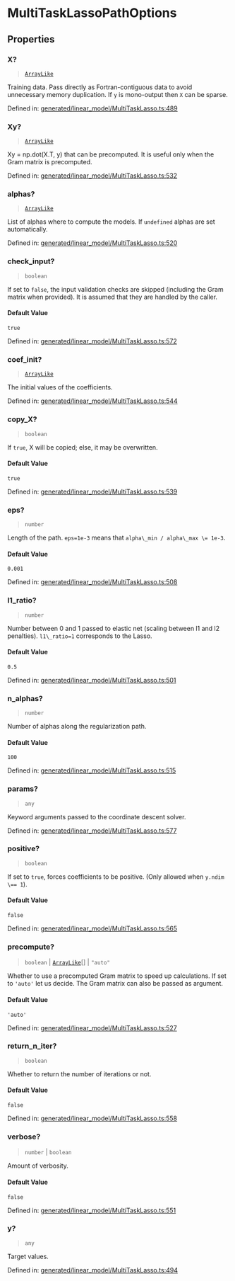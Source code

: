 # MultiTaskLassoPathOptions

## Properties

### X?

> [`ArrayLike`](../types/ArrayLike.md)

Training data. Pass directly as Fortran-contiguous data to avoid unnecessary memory duplication. If `y` is mono-output then `X` can be sparse.

Defined in:  [generated/linear\_model/MultiTaskLasso.ts:489](https://github.com/transitive-bullshit/scikit-learn-ts/blob/92ab806/packages/sklearn/src/generated/linear_model/MultiTaskLasso.ts#L489)

### Xy?

> [`ArrayLike`](../types/ArrayLike.md)

Xy = np.dot(X.T, y) that can be precomputed. It is useful only when the Gram matrix is precomputed.

Defined in:  [generated/linear\_model/MultiTaskLasso.ts:532](https://github.com/transitive-bullshit/scikit-learn-ts/blob/92ab806/packages/sklearn/src/generated/linear_model/MultiTaskLasso.ts#L532)

### alphas?

> [`ArrayLike`](../types/ArrayLike.md)

List of alphas where to compute the models. If `undefined` alphas are set automatically.

Defined in:  [generated/linear\_model/MultiTaskLasso.ts:520](https://github.com/transitive-bullshit/scikit-learn-ts/blob/92ab806/packages/sklearn/src/generated/linear_model/MultiTaskLasso.ts#L520)

### check\_input?

> `boolean`

If set to `false`, the input validation checks are skipped (including the Gram matrix when provided). It is assumed that they are handled by the caller.

#### Default Value

`true`

Defined in:  [generated/linear\_model/MultiTaskLasso.ts:572](https://github.com/transitive-bullshit/scikit-learn-ts/blob/92ab806/packages/sklearn/src/generated/linear_model/MultiTaskLasso.ts#L572)

### coef\_init?

> [`ArrayLike`](../types/ArrayLike.md)

The initial values of the coefficients.

Defined in:  [generated/linear\_model/MultiTaskLasso.ts:544](https://github.com/transitive-bullshit/scikit-learn-ts/blob/92ab806/packages/sklearn/src/generated/linear_model/MultiTaskLasso.ts#L544)

### copy\_X?

> `boolean`

If `true`, X will be copied; else, it may be overwritten.

#### Default Value

`true`

Defined in:  [generated/linear\_model/MultiTaskLasso.ts:539](https://github.com/transitive-bullshit/scikit-learn-ts/blob/92ab806/packages/sklearn/src/generated/linear_model/MultiTaskLasso.ts#L539)

### eps?

> `number`

Length of the path. `eps=1e-3` means that `alpha\_min / alpha\_max \= 1e-3`.

#### Default Value

`0.001`

Defined in:  [generated/linear\_model/MultiTaskLasso.ts:508](https://github.com/transitive-bullshit/scikit-learn-ts/blob/92ab806/packages/sklearn/src/generated/linear_model/MultiTaskLasso.ts#L508)

### l1\_ratio?

> `number`

Number between 0 and 1 passed to elastic net (scaling between l1 and l2 penalties). `l1\_ratio=1` corresponds to the Lasso.

#### Default Value

`0.5`

Defined in:  [generated/linear\_model/MultiTaskLasso.ts:501](https://github.com/transitive-bullshit/scikit-learn-ts/blob/92ab806/packages/sklearn/src/generated/linear_model/MultiTaskLasso.ts#L501)

### n\_alphas?

> `number`

Number of alphas along the regularization path.

#### Default Value

`100`

Defined in:  [generated/linear\_model/MultiTaskLasso.ts:515](https://github.com/transitive-bullshit/scikit-learn-ts/blob/92ab806/packages/sklearn/src/generated/linear_model/MultiTaskLasso.ts#L515)

### params?

> `any`

Keyword arguments passed to the coordinate descent solver.

Defined in:  [generated/linear\_model/MultiTaskLasso.ts:577](https://github.com/transitive-bullshit/scikit-learn-ts/blob/92ab806/packages/sklearn/src/generated/linear_model/MultiTaskLasso.ts#L577)

### positive?

> `boolean`

If set to `true`, forces coefficients to be positive. (Only allowed when `y.ndim \== 1`).

#### Default Value

`false`

Defined in:  [generated/linear\_model/MultiTaskLasso.ts:565](https://github.com/transitive-bullshit/scikit-learn-ts/blob/92ab806/packages/sklearn/src/generated/linear_model/MultiTaskLasso.ts#L565)

### precompute?

> `boolean` \| [`ArrayLike`](../types/ArrayLike.md)[] \| `"auto"`

Whether to use a precomputed Gram matrix to speed up calculations. If set to `'auto'` let us decide. The Gram matrix can also be passed as argument.

#### Default Value

`'auto'`

Defined in:  [generated/linear\_model/MultiTaskLasso.ts:527](https://github.com/transitive-bullshit/scikit-learn-ts/blob/92ab806/packages/sklearn/src/generated/linear_model/MultiTaskLasso.ts#L527)

### return\_n\_iter?

> `boolean`

Whether to return the number of iterations or not.

#### Default Value

`false`

Defined in:  [generated/linear\_model/MultiTaskLasso.ts:558](https://github.com/transitive-bullshit/scikit-learn-ts/blob/92ab806/packages/sklearn/src/generated/linear_model/MultiTaskLasso.ts#L558)

### verbose?

> `number` \| `boolean`

Amount of verbosity.

#### Default Value

`false`

Defined in:  [generated/linear\_model/MultiTaskLasso.ts:551](https://github.com/transitive-bullshit/scikit-learn-ts/blob/92ab806/packages/sklearn/src/generated/linear_model/MultiTaskLasso.ts#L551)

### y?

> `any`

Target values.

Defined in:  [generated/linear\_model/MultiTaskLasso.ts:494](https://github.com/transitive-bullshit/scikit-learn-ts/blob/92ab806/packages/sklearn/src/generated/linear_model/MultiTaskLasso.ts#L494)
